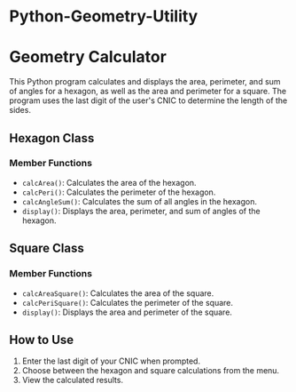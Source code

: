# Python-Geometry-Utility
# Geometry Calculator

This Python program calculates and displays the area, perimeter, and sum of angles for a hexagon, as well as the area and perimeter for a square. The program uses the last digit of the user's CNIC to determine the length of the sides.

## Hexagon Class

### Member Functions

- `calcArea()`: Calculates the area of the hexagon.
- `calcPeri()`: Calculates the perimeter of the hexagon.
- `calcAngleSum()`: Calculates the sum of all angles in the hexagon.
- `display()`: Displays the area, perimeter, and sum of angles of the hexagon.

## Square Class

### Member Functions

- `calcAreaSquare()`: Calculates the area of the square.
- `calcPeriSquare()`: Calculates the perimeter of the square.
- `display()`: Displays the area and perimeter of the square.

## How to Use

1. Enter the last digit of your CNIC when prompted.
2. Choose between the hexagon and square calculations from the menu.
3. View the calculated results.

